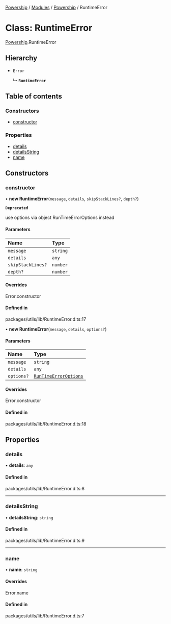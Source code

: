 [Powership](../README.md) / [Modules](../modules.md) / [Powership](../modules/Powership.md) / RuntimeError

# Class: RuntimeError

[Powership](../modules/Powership.md).RuntimeError

## Hierarchy

- `Error`

  ↳ **`RuntimeError`**

## Table of contents

### Constructors

- [constructor](Powership.RuntimeError.md#constructor)

### Properties

- [details](Powership.RuntimeError.md#details)
- [detailsString](Powership.RuntimeError.md#detailsstring)
- [name](Powership.RuntimeError.md#name)

## Constructors

### constructor

• **new RuntimeError**(`message`, `details`, `skipStackLines?`, `depth?`)

**`Deprecated`**

use options via object RunTimeErrorOptions instead

#### Parameters

| Name | Type |
| :------ | :------ |
| `message` | `string` |
| `details` | `any` |
| `skipStackLines?` | `number` |
| `depth?` | `number` |

#### Overrides

Error.constructor

#### Defined in

packages/utils/lib/RuntimeError.d.ts:17

• **new RuntimeError**(`message`, `details`, `options?`)

#### Parameters

| Name | Type |
| :------ | :------ |
| `message` | `string` |
| `details` | `any` |
| `options?` | [`RunTimeErrorOptions`](../modules/Powership.md#runtimeerroroptions) |

#### Overrides

Error.constructor

#### Defined in

packages/utils/lib/RuntimeError.d.ts:18

## Properties

### details

• **details**: `any`

#### Defined in

packages/utils/lib/RuntimeError.d.ts:8

___

### detailsString

• **detailsString**: `string`

#### Defined in

packages/utils/lib/RuntimeError.d.ts:9

___

### name

• **name**: `string`

#### Overrides

Error.name

#### Defined in

packages/utils/lib/RuntimeError.d.ts:7
